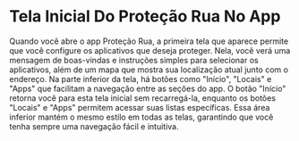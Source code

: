 # Tela Inicial Do Proteção Rua No App

Quando você abre o app Proteção Rua, a primeira tela que aparece permite que você configure os aplicativos que deseja proteger. Nela, você verá uma mensagem de boas-vindas e instruções simples para selecionar os aplicativos, além de um mapa que mostra sua localização atual junto com o endereço. Na parte inferior da tela, há botões como "Início", "Locais" e "Apps" que facilitam a navegação entre as seções do app. O botão "Início" retorna você para esta tela inicial sem recarregá-la, enquanto os botões "Locais" e "Apps" permitem acessar suas listas específicas. Essa área inferior mantém o mesmo estilo em todas as telas, garantindo que você tenha sempre uma navegação fácil e intuitiva.
